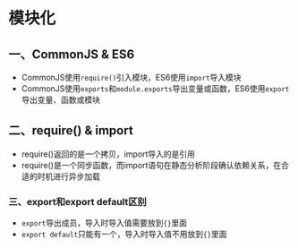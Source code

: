 # 模块化

## 一、CommonJS & ES6

- CommonJS使用`require()`引入模块，ES6使用`import`导入模块
- CommonJS使用`exports`和`module.exports`导出变量或函数，ES6使用`export`导出变量、函数或模块

## 二、require() & import

- require()返回的是一个拷贝，import导入的是引用
- require()是一个同步函数，而import语句在静态分析阶段确认依赖关系，在合适的时机进行异步加载

### 三、export和export default区别

- `export`导出成员，导入时导入值需要放到`{}`里面
- `export default`只能有一个，导入时导入值不用放到`{}`里面
